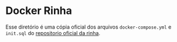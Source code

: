 # Docker Rinha

Esse diretório é uma cópia oficial dos arquivos `docker-compose.yml` e `init.sql` do [repositorio oficial da rinha](https://github.com/zanfranceschi/rinha-de-backend-2025/tree/main/payment-processor).
